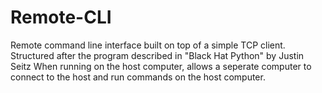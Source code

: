 # Remote-CLI
Remote command line interface built on top of a simple TCP client. Structured after the program described in "Black Hat Python" by Justin Seitz
When running on the host computer, allows a seperate computer to connect to the host and run commands on the host computer.
